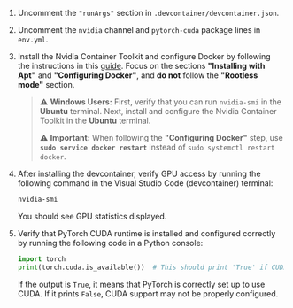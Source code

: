 1. Uncomment the `"runArgs"` section in `.devcontainer/devcontainer.json`.

2. Uncomment the `nvidia` channel and `pytorch-cuda` package lines in `env.yml`.

3. Install the Nvidia Container Toolkit and configure Docker by following the instructions in this [guide](https://docs.nvidia.com/datacenter/cloud-native/container-toolkit/latest/install-guide.html). Focus on the sections **"Installing with Apt"** and **"Configuring Docker"**, and **do not** follow the **"Rootless mode"** section.

    > ⚠️ **Windows Users:** First, verify that you can run `nvidia-smi` in the **Ubuntu** terminal. Next, install and configure the Nvidia Container Toolkit in the **Ubuntu** terminal.
    >
    > ⚠️ **Important:** When following the **"Configuring Docker"** step, use **`sudo service docker restart`** instead of `sudo systemctl restart docker`.
    
4. After installing the devcontainer, verify GPU access by running the following command in the Visual Studio Code (devcontainer) terminal:

    ```bash
    nvidia-smi
    ```

    You should see GPU statistics displayed.

5. Verify that PyTorch CUDA runtime is installed and configured correctly by running the following code in a Python console:

    ```python
    import torch
    print(torch.cuda.is_available())  # This should print 'True' if CUDA support is enabled
    ```
    
    If the output is `True`, it means that PyTorch is correctly set up to use CUDA. If it prints `False`, CUDA support may not be properly configured.

